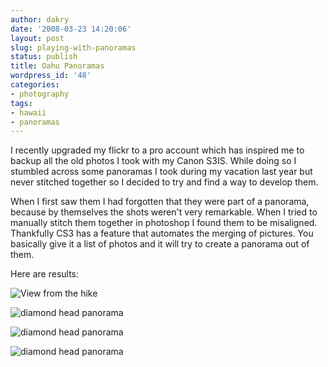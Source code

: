 ```yaml
---
author: dakry
date: '2008-03-23 14:20:06'
layout: post
slug: playing-with-panoramas
status: publish
title: Oahu Panoramas
wordpress_id: '48'
categories:
- photography
tags:
- hawaii
- panoramas
---
```


I recently upgraded my flickr to a pro account which has inspired me to backup
all the old photos I took with my Canon S3IS. While doing so I stumbled across
some panoramas I took during my vacation last year but never stitched together
so I decided to try and find a way to develop them.

When I first saw them I had forgotten that they were part of a panorama,
because by themselves the shots weren't very remarkable. When I tried to
manually stitch them together in photoshop I found them to be misaligned.
Thankfully CS3 has a feature that automates the merging of pictures. You
basically give it a list of photos and it will try to create a panorama out of
them.

Here are results:

![View from the
hike](http://farm3.static.flickr.com/2403/2353123291_312630a888_z.jpg)

![diamond head
panorama](http://farm3.static.flickr.com/2234/2353956510_d2694aa8c6_z.jpg)

![diamond head
panorama](http://farm3.static.flickr.com/2004/2353123085_7ef9591ba4_z.jpg)

![diamond head
panorama](http://farm4.static.flickr.com/3109/2353119211_de3fc42a50_z.jpg)

